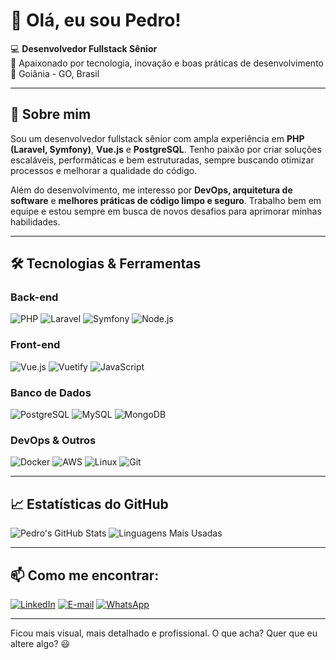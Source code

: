 # 👋 Olá, eu sou Pedro!  

💻 **Desenvolvedor Fullstack Sênior**  
🚀 Apaixonado por tecnologia, inovação e boas práticas de desenvolvimento  
📍 Goiânia - GO, Brasil  

---

## 🚀 Sobre mim  
Sou um desenvolvedor fullstack sênior com ampla experiência em **PHP (Laravel, Symfony)**, **Vue.js** e **PostgreSQL**. Tenho paixão por criar soluções escaláveis, performáticas e bem estruturadas, sempre buscando otimizar processos e melhorar a qualidade do código.  

Além do desenvolvimento, me interesso por **DevOps, arquitetura de software** e **melhores práticas de código limpo e seguro**. Trabalho bem em equipe e estou sempre em busca de novos desafios para aprimorar minhas habilidades.  

---

## 🛠️ Tecnologias & Ferramentas  

### **Back-end**  
![PHP](https://img.shields.io/badge/PHP-777BB4?style=for-the-badge&logo=php&logoColor=white)
![Laravel](https://img.shields.io/badge/Laravel-FF2D20?style=for-the-badge&logo=laravel&logoColor=white)
![Symfony](https://img.shields.io/badge/Symfony-000000?style=for-the-badge&logo=symfony&logoColor=white)
![Node.js](https://img.shields.io/badge/Node.js-339933?style=for-the-badge&logo=nodedotjs&logoColor=white)  

### **Front-end**  
![Vue.js](https://img.shields.io/badge/Vue.js-4FC08D?style=for-the-badge&logo=vuedotjs&logoColor=white)
![Vuetify](https://img.shields.io/badge/Vuetify-1867C0?style=for-the-badge&logo=vuetify&logoColor=white)
![JavaScript](https://img.shields.io/badge/JavaScript-F7DF1E?style=for-the-badge&logo=javascript&logoColor=black)  

### **Banco de Dados**  
![PostgreSQL](https://img.shields.io/badge/PostgreSQL-316192?style=for-the-badge&logo=postgresql&logoColor=white)
![MySQL](https://img.shields.io/badge/MySQL-4479A1?style=for-the-badge&logo=mysql&logoColor=white)
![MongoDB](https://img.shields.io/badge/MongoDB-47A248?style=for-the-badge&logo=mongodb&logoColor=white)  

### **DevOps & Outros**  
![Docker](https://img.shields.io/badge/Docker-2496ED?style=for-the-badge&logo=docker&logoColor=white)
![AWS](https://img.shields.io/badge/AWS-FF9900?style=for-the-badge&logo=amazonaws&logoColor=white)
![Linux](https://img.shields.io/badge/Linux-FCC624?style=for-the-badge&logo=linux&logoColor=black)
![Git](https://img.shields.io/badge/Git-F05032?style=for-the-badge&logo=git&logoColor=white)  

---

## 📈 Estatísticas do GitHub  

![Pedro's GitHub Stats](https://github-readme-stats.vercel.app/api?username=Pedroasilva&show_icons=true&theme=dark)
![Linguagens Mais Usadas](https://github-readme-stats.vercel.app/api/top-langs/?username=Pedroasilva&layout=compact&theme=dark)  

---

## 📫 Como me encontrar:  

[![LinkedIn](https://img.shields.io/badge/LinkedIn-0077B5?style=for-the-badge&logo=linkedin&logoColor=white)](https://www.linkedin.com/in/pdroaosilva/)
[![E-mail](https://img.shields.io/badge/Email-D14836?style=for-the-badge&logo=gmail&logoColor=white)](mailto:pedrocaaugusto@gmail.com)
[![WhatsApp](https://img.shields.io/badge/WhatsApp-25D366?style=for-the-badge&logo=whatsapp&logoColor=white)](https://wa.me/5562992467199)  

---

Ficou mais visual, mais detalhado e profissional. O que acha? Quer que eu altere algo? 😃
